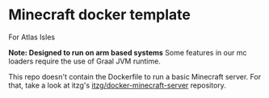 # Minecraft docker template
For Atlas Isles

**Note: Designed to run on arm based systems**
Some features in our mc loaders require the use of Graal JVM runtime.

This repo doesn't contain the Dockerfile to run a basic Minecraft server. For that, take a look at itzg's [itzg/docker-minecraft-server](https://github.com/itzg/docker-minecraft-server) repository.
